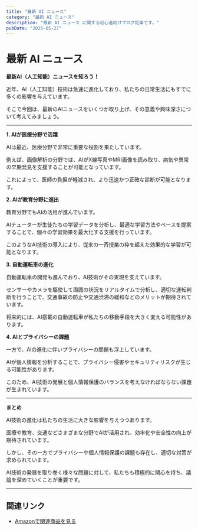 ```yaml
---
title: "最新 AI ニュース"
category: "最新 AI ニュース"
description: "最新 AI ニュース に関する初心者向けブログ記事です。"
pubDate: "2025-05-27"
---
```


# 最新 AI ニュース

**最新AI（人工知能）ニュースを知ろう！**

近年、AI（人工知能）技術は急速に進化しており、私たちの日常生活にもすでに多くの影響を与えています。

そこで今回は、最新のAIニュースをいくつか取り上げ、その意義や興味深さについて考えてみましょう。



---

**1. AIが医療分野で活躍**

AIは最近、医療分野で非常に重要な役割を果たしています。

例えば、画像解析の分野では、AIがX線写真やMRI画像を読み取り、病気や異常の早期発見を支援することが可能となっています。

これによって、医師の負担が軽減され、より迅速かつ正確な診断が可能となります。



**2. AIが教育分野に進出**

教育分野でもAIの活用が進んでいます。

AIチューターが生徒たちの学習データを分析し、最適な学習方法やペースを提案することで、個々の学習効果を最大化する支援を行っています。

このようなAI技術の導入により、従来の一斉授業の枠を超えた効果的な学習が可能となります。



**3. 自動運転車の進化**

自動運転車の開発も進んでおり、AI技術がその実現を支えています。

センサーやカメラを駆使して周囲の状況をリアルタイムで分析し、適切な運転判断を行うことで、交通事故の防止や交通渋滞の緩和などのメリットが期待されています。

将来的には、AI搭載の自動運転車が私たちの移動手段を大きく変える可能性があります。



**4. AIとプライバシーの課題**

一方で、AIの進化に伴いプライバシーの問題も浮上しています。

AIが個人情報を分析することで、プライバシー侵害やセキュリティリスクが生じる可能性があります。

このため、AI技術の発展と個人情報保護のバランスを考えなければならない課題が生まれています。



---

**まとめ**

AI技術の進化は私たちの生活に大きな影響を与えつつあります。

医療や教育、交通などさまざまな分野でAIが活用され、効率化や安全性の向上が期待されています。

しかし、その一方でプライバシーや個人情報保護の課題も存在し、適切な対策が求められています。

AI技術の発展を取り巻く様々な問題に対して、私たちも積極的に関心を持ち、議論を深めていくことが重要です。



---

## 関連リンク

- [Amazonで関連商品を見る](https://www.amazon.co.jp/s?k=%E6%9C%80%E6%96%B0+AI+%E3%83%8B%E3%83%A5%E3%83%BC%E3%82%B9&tag=autowritehubai-22)
